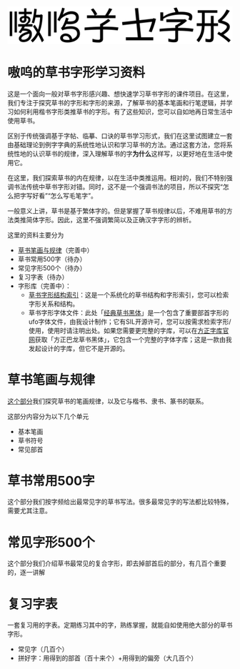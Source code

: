 ![嗷呜草书字形](src/logo.svg)

# 嗷呜的草书字形学习资料

这是一个面向一般对草书字形感兴趣、想快速学习草书字形的课件项目。在这里，我们专注于探究草书的字形和字形的来源，了解草书的基本笔画和行笔逻辑，并学习如何利用楷书字形类推草书的字形。有了这些知识，您可以自如地再日常生活中使用草书。

区别于传统强调基于字帖、临摹、口诀的草书学习形式，我们在这里试图建立一套由基础理论到例字字典的系统性地认识和学习草书的方法。通过这套方法，您将系统性地的认识草书的规律，深入理解草书的字**为什么**这样写，以更好地在生活中使用它。

在这里，我们探索草书的内在规律，以在生活中类推运用。相对的，我们不特别强调书法传统中草书字形对错。同时，这不是一个强调书法的项目，所以不探究“怎么把字写好看”“怎么写毛笔字”。

一般意义上讲，草书是基于繁体字的。但是掌握了草书规律以后，不难用草书的方法类推简体字形。因此，这里不强调繁简以及正确汉字字形的辨析。

这里的资料主要分为
* [草书笔画与规律](lessons-basic/README.md)（完善中）
* 草书常用500字（待办）
* 常见字形500个（待办）
* 复习字表（待办）
* 字形库（完善中）：
	* [草书字形结构索引](dictionary/README.md)：这是一个系统化的草书结构和字形索引，您可以检索字形关系和结构。
	* 草书字形字体文件：此处「[经典草书黑体](src/JingdianCaoshuHeiti.ufo)」是一个包含了重要部首字形的ufo字体文件，由我设计制作；它有SIL开源许可，您可以按需求检索字形/使用，使用时请注明出处。如果您需要更完整的字库，可以在[方正字库官网](https://www.foundertype.com)获取「方正巴龙草书黑体」，它包含一个完整的字体字库；这是一款由我发起设计的字库，但它不是开源的。

# 草书笔画与规律

[这个部分](lessons-basic/README.md)我们探究草书的笔画规律，以及它与楷书、隶书、篆书的联系。

这部分内容分为以下几个单元
* 基本笔画
* 草书符号
* 常见部首

# 草书常用500字

这个部分我们按字频给出最常见字的草书写法。很多最常见字的写法都比较特殊，需要尤其注意。

# 常见字形500个

这个部分我们介绍草书最常见的复合字形，即去掉部首后的部分，有几百个重要的，逐一讲解

# 复习字表

一套复习用的字表。定期练习其中的字，熟练掌握，就能自如使用绝大部分的草书字形。
* 常见字（几百个）
* 拼好字：用得到的部首（百十来个）+用得到的偏旁（大几百个）